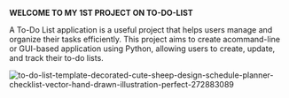 __WELCOME TO MY 1ST PROJECT ON TO-DO-LIST__


A To-Do List application is a useful project that helps users manage and organize their tasks efficiently. 
This project aims to create acommand-line or GUI-based application using Python, allowing users to create, update, and track their to-do lists.

![to-do-list-template-decorated-cute-sheep-design-schedule-planner-checklist-vector-hand-drawn-illustration-perfect-272883089](https://github.com/Atharvadahitule/CODSOFT/assets/91479522/bf8e1602-789c-48f6-b4fc-8d5e3c51fa0e)

